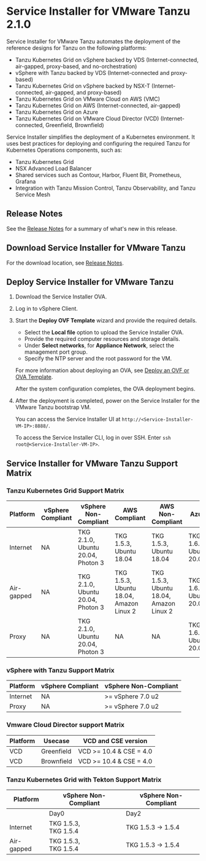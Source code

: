 # Service Installer for VMware Tanzu 2.1.0

Service Installer for VMware Tanzu automates the deployment of the reference designs for Tanzu on the following platforms:

- Tanzu Kubernetes Grid on vSphere backed by VDS (Internet-connected, air-gapped, proxy-based, and no-orchestration)
- vSphere with Tanzu backed by VDS (Internet-connected and proxy-based)
- Tanzu Kubernetes Grid on vSphere backed by NSX-T (Internet-connected, air-gapped, and proxy-based)
- Tanzu Kubernetes Grid on VMware Cloud on AWS (VMC)
- Tanzu Kubernetes Grid on AWS (Internet-connected, air-gapped)
- Tanzu Kubernetes Grid on Azure
- Tanzu Kubernetes Grid on VMware Cloud Director (VCD) (Internet-connected, Greenfield, Brownfield)

Service Installer simplifies the deployment of a Kubernetes environment. It uses best practices for deploying and configuring the required Tanzu for Kubernetes Operations components, such as:

- Tanzu Kubernetes Grid
- NSX Advanced Load Balancer
- Shared services such as Contour, Harbor, Fluent Bit, Prometheus, Grafana
- Integration with Tanzu Mission Control, Tanzu Observability, and Tanzu Service Mesh

## Release Notes
See the [Release Notes](WhatsNew.md) for a summary of what's new in this release.

## Download Service Installer for VMware Tanzu
For the download location, see [Release Notes](WhatsNew.md).

## Deploy Service Installer for VMware Tanzu

1. Download the Service Installer OVA.
1. Log in to vSphere Client. 
1. Start the **Deploy OVF Template** wizard and provide the required details.
   - Select the **Local file** option to upload the Service Installer OVA. 
   - Provide the required computer resources and storage details.
   - Under **Select networks**, for **Appliance Network**, select the management port group.
   - Specify the NTP server and the root password for the VM. 

   For more information about deploying an OVA, see [Deploy an OVF or OVA Template](https://docs.vmware.com/en/VMware-vSphere/7.0/com.vmware.vsphere.vm_admin.doc/GUID-17BEDA21-43F6-41F4-8FB2-E01D275FE9B4.html).
   
   After the system configuration completes, the OVA deployment begins.

1. After the deployment is completed, power on the Service Installer for the VMware Tanzu bootstrap VM.

   You can access the Service Installer UI at `http://<Service-Installer-VM-IP>:8888/`.

   To access the Service Installer CLI, log in over SSH. Enter `ssh root@<Service-Installer-VM-IP>`.


## <a id=support-matrix>Service Installer for VMware Tanzu Support Matrix


### Tanzu Kubernetes Grid Support Matrix

| Platform | vSphere Compliant | vSphere Non-Compliant                      | AWS Compliant | AWS Non-Compliant | Azure |
| ---         |-------------------|--------------------------------------------|  --- | --- | --- |
| Internet   | NA                | TKG 2.1.0, <br> Ubuntu 20.04, <br>Photon 3 | TKG 1.5.3, <br>Ubuntu 18.04 | TKG 1.5.3, <br> Ubuntu 18.04 | TKG 1.6.0, <br> Ubuntu 20.04 |
| Air-gapped    | NA                | TKG 2.1.0, <br>Ubuntu 20.04,<br> Photon 3  | TKG 1.5.3,<br> Ubuntu 18.04,<br>Amazon Linux 2 | TKG 1.5.3, <br>Ubuntu 18.04,<br>Amazon Linux 2 |TKG 1.6.0, <br> Ubuntu 20.04 |
| Proxy    | NA                | TKG 2.1.0,<br> Ubuntu 20.04,<br> Photon 3  | NA | NA | TKG 1.6.0, <br>Ubuntu 20.04 |


### vSphere with Tanzu Support Matrix 

| Platform | vSphere Compliant | vSphere Non-Compliant |
| ---     |     ---          |        ---   |
| Internet |  NA |  >= vSphere 7.0 u2 | 
| Proxy | NA |  >= vSphere 7.0 u2 |

### Vmware Cloud Director support Matrix

| Platform | Usecase    | VCD and CSE version     |
|----------|------------|-------------------------|
| VCD      | Greenfield | VCD >= 10.4 & CSE = 4.0 | 
| VCD      | Brownfield | VCD >= 10.4 & CSE = 4.0 |

### Tanzu Kubernetes Grid with Tekton Support Matrix

| Platform | vSphere Non-Compliant    | vSphere Non-Compliant |
| ---     |--------------------------|        ---   | 
|  | Day0                     | Day2 | 
| Internet | TKG 1.5.3, <br>TKG 1.5.4 |  TKG 1.5.3 -> 1.5.4 | 
| Air-gapped  | TKG 1.5.3, <br>TKG 1.5.4 |  TKG 1.5.3 -> 1.5.4 |
